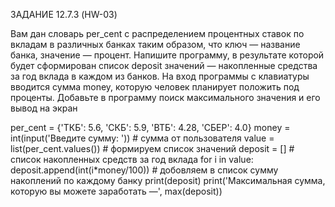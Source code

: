 ЗАДАНИЕ 12.7.3 (HW-03) 


Вам дан словарь per_cent с распределением процентных ставок по вкладам в различных банках таким образом, что ключ — название банка, значение — процент. Напишите программу, в результате которой будет сформирован список deposit значений — накопленные средства за год вклада в каждом из банков. На вход программы с клавиатуры вводится сумма money, которую человек планирует положить под проценты.
Добавьте в программу поиск максимального значения и его вывод на экран

per_cent = {'ТКБ': 5.6, 'СКБ': 5.9, 'ВТБ': 4.28, 'СБЕР': 4.0}
money = int(input('Введите сумму: '))   # сумма от пользователя
value = list(per_cent.values()) # формируем список значений
deposit = [] # список накопленных средств за год вклада
for i in value:
    deposit.append(int(i*money/100)) #   добовляем в список сумму накоплений по каждому банку
print(deposit)
print('Максимальная сумма, которую вы можете заработать —', max(deposit))
